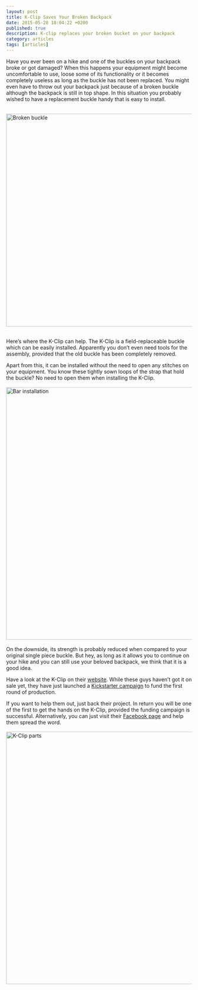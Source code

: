 ```yaml
---
layout: post
title: K-Clip Saves Your Broken Backpack
date: 2015-05-28 18:04:22 +0200
published: true
description: K-clip replaces your broken bucket on your backpack
category: articles
tags: [articles]
---
```

Have you ever been on a hike and one of the buckles on your backpack broke or got damaged? When this happens your equipment might become uncomfortable to use, loose some of its functionality or it becomes completely useless as long as the buckle has not been replaced. You might even have to throw out your backpack just because of a broken buckle although the backpack is still in top shape. In this situation you probably wished to have a replacement buckle handy that is easy to install.<br><br>

<a href="https://www.flickr.com/photos/90204224@N07/18176290346" title="Broken buckle"><img src="https://c4.staticflickr.com/8/7748/18176290346_0e1fc175fb_b.jpg" width="1024" height="576" alt="Broken buckle"></a><!--more-->

<br>
Here’s where the K-Clip can help. The K-Clip is a field-replaceable buckle which can be easily installed. Apparently you don’t even need tools for the assembly, provided that the old buckle has been completely removed.

Apart from this, it can be installed without the need to open any stitches on your equipment. You know these tightly sown loops of the strap that hold the buckle? No need to open them when installing the K-Clip.
<br><br>
<a href="https://www.flickr.com/photos/90204224@N07/18202782735" title="Bar installation"><img src="https://c4.staticflickr.com/8/7796/18202782735_6efbdb8901_b.jpg" width="1024" height="683" alt="Bar installation"></a>
<br><br>
On the downside, its strength is probably reduced when compared to your original single piece buckle. But hey, as long as it allows you to continue on your hike and you can still use your beloved backpack, we think that it is a good idea.

Have a look at the K-Clip on their <a href="http://www.mykclip.com">website</a>. While these guys haven’t got it on sale yet, they have just launched a <a href="https://www.kickstarter.com/projects/493007570/k-clip-the-field-replaceable-buckle">Kickstarter campaign</a> to fund the first round of production. 

If you want to help them out, just back their project. In return you will be one of the first to get the hands on the K-Clip, provided the funding campaign is successful.
Alternatively, you can just visit their <a href="http://www.facebook.com/mykclip">Facebook page</a> and help them spread the word.
<br><br>
<a href="https://www.flickr.com/photos/90204224@N07/17580160824" title="K-Clip parts"><img src="https://c4.staticflickr.com/8/7766/17580160824_8276d9fd3b_b.jpg" width="1024" height="683" alt="K-Clip parts"></a>
<br><br>
